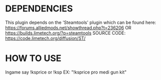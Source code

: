 # DEPENDENCIES
This plugin depends on the 'Steamtools' plugin which can be found here:
https://forums.alliedmods.net/showthread.php?t=236206 
OR
https://builds.limetech.org/?p=steamtools 
SOURCE CODE: 
https://code.limetech.org/diffusion/ST/



# HOW TO USE
Ingame say !ksprice or !ksp <item>
EX: "!ksprice pro medi gun kit"
